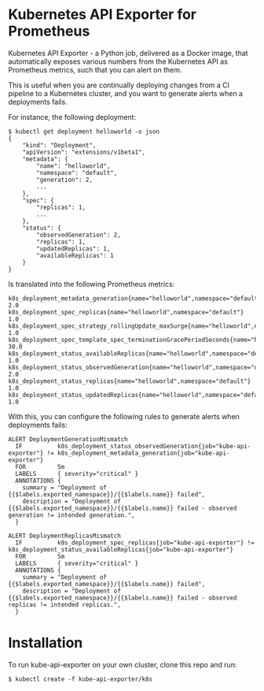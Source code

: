 # Kubernetes API Exporter for Prometheus

Kubernetes API Exporter - a Python job, delivered as a Docker image, that automatically exposes various numbers from the Kubernetes API as Prometheus metrics, such that you can alert on them.

This is useful when you are continually deploying changes from a CI pipeline to a Kubernetes cluster, and you want to generate alerts when a deployments fails.

For instance, the following deployment:

    $ kubectl get deployment helloworld -o json
    {
        "kind": "Deployment",
        "apiVersion": "extensions/v1beta1",
        "metadata": {
            "name": "helloworld",
            "namespace": "default",
            "generation": 2,
            ...
        },
        "spec": {
            "replicas": 1,
            ...
        },
        "status": {
            "observedGeneration": 2,
            "replicas": 1,
            "updatedReplicas": 1,
            "availableReplicas": 1
        }
    }

Is translated into the following Prometheus metrics:

    k8s_deployment_metadata_generation{name="helloworld",namespace="default"} 2.0
    k8s_deployment_spec_replicas{name="helloworld",namespace="default"} 1.0
    k8s_deployment_spec_strategy_rollingUpdate_maxSurge{name="helloworld",namespace="default"} 1.0
    k8s_deployment_spec_template_spec_terminationGracePeriodSeconds{name="helloworld",namespace="default"} 30.0
    k8s_deployment_status_availableReplicas{name="helloworld",namespace="default"} 1.0
    k8s_deployment_status_observedGeneration{name="helloworld",namespace="default"} 2.0
    k8s_deployment_status_replicas{name="helloworld",namespace="default"} 1.0
    k8s_deployment_status_updatedReplicas{name="helloworld",namespace="default"} 1.0

With this, you can configure the following rules to generate alerts when deployments fails:

    ALERT DeploymentGenerationMismatch
      IF          k8s_deployment_status_observedGeneration{job="kube-api-exporter"} != k8s_deployment_metadata_generation{job="kube-api-exporter"}
      FOR         5m
      LABELS      { severity="critical" }
      ANNOTATIONS {
        summary = "Deployment of {{$labels.exported_namespace}}/{{$labels.name}} failed",
        description = "Deployment of {{$labels.exported_namespace}}/{{$labels.name}} failed - observed generation != intended generation.",
      }

    ALERT DeploymentReplicasMismatch
      IF          k8s_deployment_spec_replicas{job="kube-api-exporter"} != k8s_deployment_status_availableReplicas{job="kube-api-exporter"}
      FOR         5m
      LABELS      { severity="critical" }
      ANNOTATIONS {
        summary = "Deployment of {{$labels.exported_namespace}}/{{$labels.name}} failed",
        description = "Deployment of {{$labels.exported_namespace}}/{{$labels.name}} failed - observed replicas != intended replicas.",
      }

# Installation

To run kube-api-exporter on your own cluster, clone this repo and run:

    $ kubectl create -f kube-api-exporter/k8s
